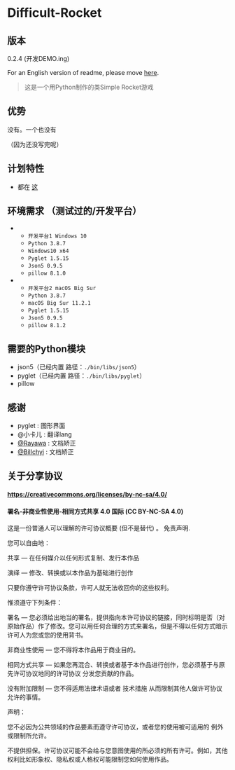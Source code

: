 # Difficult-Rocket

## 版本

0.2.4 (开发DEMO.ing)

For an English version of readme, please move [here]().

> 这是一个用Python制作的类Simple Rocket游戏

## 优势

没有。一个也没有

（因为还没写完呢）

## 计划特性

- 都在 [这](./projects)

## 环境需求 （测试过的/开发平台）

-
    - `开发平台1 Windows 10`
    - `Python 3.8.7`
    - `Windows10 x64`
    - `Pyglet 1.5.15`
    - `Json5 0.9.5`
    - `pillow 8.1.0`
-
    - `开发平台2 macOS Big Sur`
    - `Python 3.8.7`
    - `macOS Big Sur 11.2.1`
    - `Pyglet 1.5.15`
    - `Json5 0.9.5`
    - `pillow 8.1.2`

## 需要的Python模块

- json5（已经内置 路径：`./bin/libs/json5`）
- pyglet（已经内置 路径：`./bin/libs/pyglet`）
- pillow

## 感谢

- pyglet : 图形界面
- @小卡儿 : 翻译lang
- [@Rayawa](https://github.com/Rayawa) : 文档矫正
- [@Billchyi](https://github.com/Billchyi) : 文档矫正

## 关于分享协议

#### https://creativecommons.org/licenses/by-nc-sa/4.0/

#### 署名-非商业性使用-相同方式共享 4.0 国际 (CC BY-NC-SA 4.0)

这是一份普通人可以理解的许可协议概要 (但不是替代) 。 免责声明.

您可以自由地：

共享 — 在任何媒介以任何形式复制、发行本作品

演绎 — 修改、转换或以本作品为基础进行创作

只要你遵守许可协议条款，许可人就无法收回你的这些权利。

惟须遵守下列条件：

署名 — 您必须给出地当的署名，提供指向本许可协议的链接，同时标明是否（对原始作品）作了修改。您可以用任何合理的方式来署名，但是不得以任何方式暗示许可人为您或您的使用背书。

非商业性使用 — 您不得将本作品用于商业目的。

相同方式共享 — 如果您再混合、转换或者基于本作品进行创作，您必须基于与原先许可协议地同的许可协议 分发您贡献的作品。

没有附加限制 — 您不得适用法律术语或者 技术措施 从而限制其他人做许可协议允许的事情。

声明：

您不必因为公共领域的作品要素而遵守许可协议，或者您的使用被可适用的 例外或限制所允许。

不提供担保。许可协议可能不会给与您意图使用的所必须的所有许可。例如，其他权利比如形象权、隐私权或人格权可能限制您如何使用作品。
